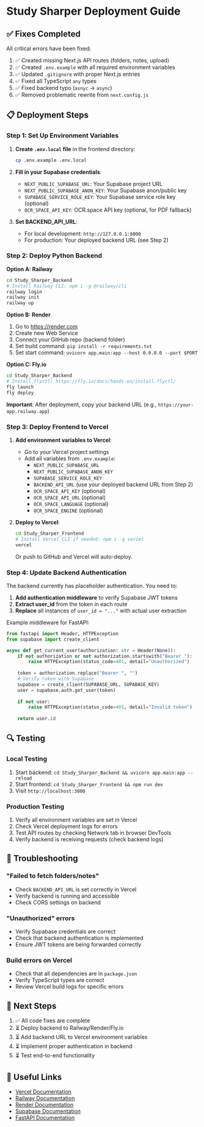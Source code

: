 # Study Sharper Deployment Guide

## ✅ Fixes Completed

All critical errors have been fixed:

1. ✅ Created missing Next.js API routes (folders, notes, upload)
2. ✅ Created `.env.example` with all required environment variables
3. ✅ Updated `.gitignore` with proper Next.js entries
4. ✅ Fixed all TypeScript `any` types
5. ✅ Fixed backend typo (`asnyc` → `async`)
6. ✅ Removed problematic rewrite from `next.config.js`

## 📋 Deployment Steps

### Step 1: Set Up Environment Variables

1. **Create `.env.local` file** in the frontend directory:
   ```bash
   cp .env.example .env.local
   ```

2. **Fill in your Supabase credentials**:
   - `NEXT_PUBLIC_SUPABASE_URL`: Your Supabase project URL
   - `NEXT_PUBLIC_SUPABASE_ANON_KEY`: Your Supabase anon/public key
   - `SUPABASE_SERVICE_ROLE_KEY`: Your Supabase service role key (optional)
   - `OCR_SPACE_API_KEY`: OCR.space API key (optional, for PDF fallback)

3. **Set BACKEND_API_URL**:
   - For local development: `http://127.0.0.1:8000`
   - For production: Your deployed backend URL (see Step 2)

### Step 2: Deploy Python Backend

**Option A: Railway**
```bash
cd Study_Sharper_Backend
# Install Railway CLI: npm i -g @railway/cli
railway login
railway init
railway up
```

**Option B: Render**
1. Go to https://render.com
2. Create new Web Service
3. Connect your GitHub repo (backend folder)
4. Set build command: `pip install -r requirements.txt`
5. Set start command: `uvicorn app.main:app --host 0.0.0.0 --port $PORT`

**Option C: Fly.io**
```bash
cd Study_Sharper_Backend
# Install flyctl: https://fly.io/docs/hands-on/install-flyctl/
fly launch
fly deploy
```

**Important**: After deployment, copy your backend URL (e.g., `https://your-app.railway.app`)

### Step 3: Deploy Frontend to Vercel

1. **Add environment variables to Vercel**:
   - Go to your Vercel project settings
   - Add all variables from `.env.example`:
     - `NEXT_PUBLIC_SUPABASE_URL`
     - `NEXT_PUBLIC_SUPABASE_ANON_KEY`
     - `SUPABASE_SERVICE_ROLE_KEY`
     - `BACKEND_API_URL` (use your deployed backend URL from Step 2)
     - `OCR_SPACE_API_KEY` (optional)
     - `OCR_SPACE_API_URL` (optional)
     - `OCR_SPACE_LANGUAGE` (optional)
     - `OCR_SPACE_ENGINE` (optional)

2. **Deploy to Vercel**:
   ```bash
   cd Study_Sharper_Frontend
   # Install Vercel CLI if needed: npm i -g vercel
   vercel
   ```

   Or push to GitHub and Vercel will auto-deploy.

### Step 4: Update Backend Authentication

The backend currently has placeholder authentication. You need to:

1. **Add authentication middleware** to verify Supabase JWT tokens
2. **Extract user_id** from the token in each route
3. **Replace** all instances of `user_id = "..."` with actual user extraction

Example middleware for FastAPI:
```python
from fastapi import Header, HTTPException
from supabase import create_client

async def get_current_user(authorization: str = Header(None)):
    if not authorization or not authorization.startswith("Bearer "):
        raise HTTPException(status_code=401, detail="Unauthorized")
    
    token = authorization.replace("Bearer ", "")
    # Verify token with Supabase
    supabase = create_client(SUPABASE_URL, SUPABASE_KEY)
    user = supabase.auth.get_user(token)
    
    if not user:
        raise HTTPException(status_code=401, detail="Invalid token")
    
    return user.id
```

## 🔍 Testing

### Local Testing
1. Start backend: `cd Study_Sharper_Backend && uvicorn app.main:app --reload`
2. Start frontend: `cd Study_Sharper_Frontend && npm run dev`
3. Visit `http://localhost:3000`

### Production Testing
1. Verify all environment variables are set in Vercel
2. Check Vercel deployment logs for errors
3. Test API routes by checking Network tab in browser DevTools
4. Verify backend is receiving requests (check backend logs)

## 🐛 Troubleshooting

### "Failed to fetch folders/notes"
- Check `BACKEND_API_URL` is set correctly in Vercel
- Verify backend is running and accessible
- Check CORS settings on backend

### "Unauthorized" errors
- Verify Supabase credentials are correct
- Check that backend authentication is implemented
- Ensure JWT tokens are being forwarded correctly

### Build errors on Vercel
- Check that all dependencies are in `package.json`
- Verify TypeScript types are correct
- Review Vercel build logs for specific errors

## 📝 Next Steps

1. ✅ All code fixes are complete
2. ⏳ Deploy backend to Railway/Render/Fly.io
3. ⏳ Add backend URL to Vercel environment variables
4. ⏳ Implement proper authentication in backend
5. ⏳ Test end-to-end functionality

## 🔗 Useful Links

- [Vercel Documentation](https://vercel.com/docs)
- [Railway Documentation](https://docs.railway.app)
- [Render Documentation](https://render.com/docs)
- [Supabase Documentation](https://supabase.com/docs)
- [FastAPI Documentation](https://fastapi.tiangolo.com)
